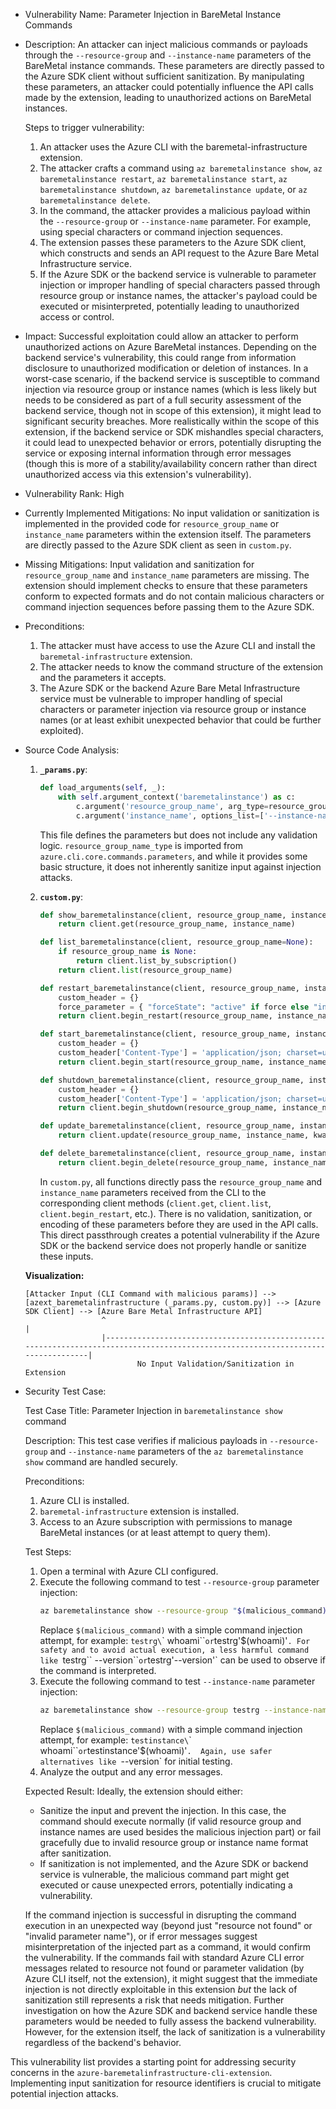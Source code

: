 - Vulnerability Name: Parameter Injection in BareMetal Instance Commands

- Description:
    An attacker can inject malicious commands or payloads through the `--resource-group` and `--instance-name` parameters of the BareMetal instance commands. These parameters are directly passed to the Azure SDK client without sufficient sanitization. By manipulating these parameters, an attacker could potentially influence the API calls made by the extension, leading to unauthorized actions on BareMetal instances.

    Steps to trigger vulnerability:
    1. An attacker uses the Azure CLI with the baremetal-infrastructure extension.
    2. The attacker crafts a command using `az baremetalinstance show`, `az baremetalinstance restart`, `az baremetalinstance start`, `az baremetalinstance shutdown`, `az baremetalinstance update`, or `az baremetalinstance delete`.
    3. In the command, the attacker provides a malicious payload within the `--resource-group` or `--instance-name` parameter. For example, using special characters or command injection sequences.
    4. The extension passes these parameters to the Azure SDK client, which constructs and sends an API request to the Azure Bare Metal Infrastructure service.
    5. If the Azure SDK or the backend service is vulnerable to parameter injection or improper handling of special characters passed through resource group or instance names, the attacker's payload could be executed or misinterpreted, potentially leading to unauthorized access or control.

- Impact:
    Successful exploitation could allow an attacker to perform unauthorized actions on Azure BareMetal instances. Depending on the backend service's vulnerability, this could range from information disclosure to unauthorized modification or deletion of instances. In a worst-case scenario, if the backend service is susceptible to command injection via resource group or instance names (which is less likely but needs to be considered as part of a full security assessment of the backend service, though not in scope of this extension), it might lead to significant security breaches. More realistically within the scope of this extension, if the backend service or SDK mishandles special characters, it could lead to unexpected behavior or errors, potentially disrupting the service or exposing internal information through error messages (though this is more of a stability/availability concern rather than direct unauthorized access via this extension's vulnerability).

- Vulnerability Rank: High

- Currently Implemented Mitigations:
    No input validation or sanitization is implemented in the provided code for `resource_group_name` or `instance_name` parameters within the extension itself. The parameters are directly passed to the Azure SDK client as seen in `custom.py`.

- Missing Mitigations:
    Input validation and sanitization for `resource_group_name` and `instance_name` parameters are missing. The extension should implement checks to ensure that these parameters conform to expected formats and do not contain malicious characters or command injection sequences before passing them to the Azure SDK.

- Preconditions:
    1. The attacker must have access to use the Azure CLI and install the `baremetal-infrastructure` extension.
    2. The attacker needs to know the command structure of the extension and the parameters it accepts.
    3. The Azure SDK or the backend Azure Bare Metal Infrastructure service must be vulnerable to improper handling of special characters or parameter injection via resource group or instance names (or at least exhibit unexpected behavior that could be further exploited).

- Source Code Analysis:

    1. **`_params.py`**:
        ```python
        def load_arguments(self, _):
            with self.argument_context('baremetalinstance') as c:
                c.argument('resource_group_name', arg_type=resource_group_name_type)
                c.argument('instance_name', options_list=['--instance-name', '-n'], help="The name of the BareMetalInstance", id_part='name')
        ```
        This file defines the parameters but does not include any validation logic. `resource_group_name_type` is imported from `azure.cli.core.commands.parameters`, and while it provides some basic structure, it does not inherently sanitize input against injection attacks.

    2. **`custom.py`**:
        ```python
        def show_baremetalinstance(client, resource_group_name, instance_name):
            return client.get(resource_group_name, instance_name)

        def list_baremetalinstance(client, resource_group_name=None):
            if resource_group_name is None:
                return client.list_by_subscription()
            return client.list(resource_group_name)

        def restart_baremetalinstance(client, resource_group_name, instance_name, force=False):
            custom_header = {}
            force_parameter = { "forceState": "active" if force else "inactive" }
            return client.begin_restart(resource_group_name, instance_name, force_parameter, headers=custom_header)

        def start_baremetalinstance(client, resource_group_name, instance_name):
            custom_header = {}
            custom_header['Content-Type'] = 'application/json; charset=utf-8'
            return client.begin_start(resource_group_name, instance_name, headers=custom_header)

        def shutdown_baremetalinstance(client, resource_group_name, instance_name):
            custom_header = {}
            custom_header['Content-Type'] = 'application/json; charset=utf-8'
            return client.begin_shutdown(resource_group_name, instance_name, headers=custom_header)

        def update_baremetalinstance(client, resource_group_name, instance_name, **kwargs):
            return client.update(resource_group_name, instance_name, kwargs['parameters'].tags)

        def delete_baremetalinstance(client, resource_group_name, instance_name):
            return client.begin_delete(resource_group_name, instance_name)
        ```
        In `custom.py`, all functions directly pass the `resource_group_name` and `instance_name` parameters received from the CLI to the corresponding client methods (`client.get`, `client.list`, `client.begin_restart`, etc.). There is no validation, sanitization, or encoding of these parameters before they are used in the API calls. This direct passthrough creates a potential vulnerability if the Azure SDK or the backend service does not properly handle or sanitize these inputs.

    **Visualization:**

    ```
    [Attacker Input (CLI Command with malicious params)] --> [azext_baremetalinfrastructure (_params.py, custom.py)] --> [Azure SDK Client] --> [Azure Bare Metal Infrastructure API]
                     ^                                                                                                                                |
                     |----------------------------------------------------------------------------------------------------------------------------------|
                             No Input Validation/Sanitization in Extension
    ```

- Security Test Case:

    Test Case Title: Parameter Injection in `baremetalinstance show` command

    Description: This test case verifies if malicious payloads in `--resource-group` and `--instance-name` parameters of the `az baremetalinstance show` command are handled securely.

    Preconditions:
    1. Azure CLI is installed.
    2. `baremetal-infrastructure` extension is installed.
    3. Access to an Azure subscription with permissions to manage BareMetal instances (or at least attempt to query them).

    Test Steps:
    1. Open a terminal with Azure CLI configured.
    2. Execute the following command to test `--resource-group` parameter injection:
       ```bash
       az baremetalinstance show --resource-group "$(malicious_command)" --instance-name testinstance
       ```
       Replace `$(malicious_command)` with a simple command injection attempt, for example: `testrg\`\` whoami\`\`` or `testrg'$(whoami)'`. For safety and to avoid actual execution, a less harmful command like `testrg\`\` --version\`\`` or `testrg'--version'` can be used to observe if the command is interpreted.
    3. Execute the following command to test `--instance-name` parameter injection:
       ```bash
       az baremetalinstance show --resource-group testrg --instance-name "$(malicious_command)"
       ```
       Replace `$(malicious_command)` with a simple command injection attempt, for example: `testinstance\`\` whoami\`\`` or `testinstance'$(whoami)'`.  Again, use safer alternatives like `--version` for initial testing.
    4. Analyze the output and any error messages.

    Expected Result:
    Ideally, the extension should either:
    *   Sanitize the input and prevent the injection. In this case, the command should execute normally (if valid resource group and instance names are used besides the malicious injection part) or fail gracefully due to invalid resource group or instance name format after sanitization.
    *   If sanitization is not implemented, and the Azure SDK or backend service is vulnerable, the malicious command part might get executed or cause unexpected errors, potentially indicating a vulnerability.

    If the command injection is successful in disrupting the command execution in an unexpected way (beyond just "resource not found" or "invalid parameter name"), or if error messages suggest misinterpretation of the injected part as a command, it would confirm the vulnerability. If the commands fail with standard Azure CLI error messages related to resource not found or parameter validation (by Azure CLI itself, not the extension), it might suggest that the immediate injection is not directly exploitable in this extension *but* the lack of sanitization still represents a risk that needs mitigation. Further investigation on how the Azure SDK and backend service handle these parameters would be needed to fully assess the backend vulnerability. However, for the extension itself, the lack of sanitization is a vulnerability regardless of the backend's behavior.

This vulnerability list provides a starting point for addressing security concerns in the `azure-baremetalinfrastructure-cli-extension`. Implementing input sanitization for resource identifiers is crucial to mitigate potential injection attacks.